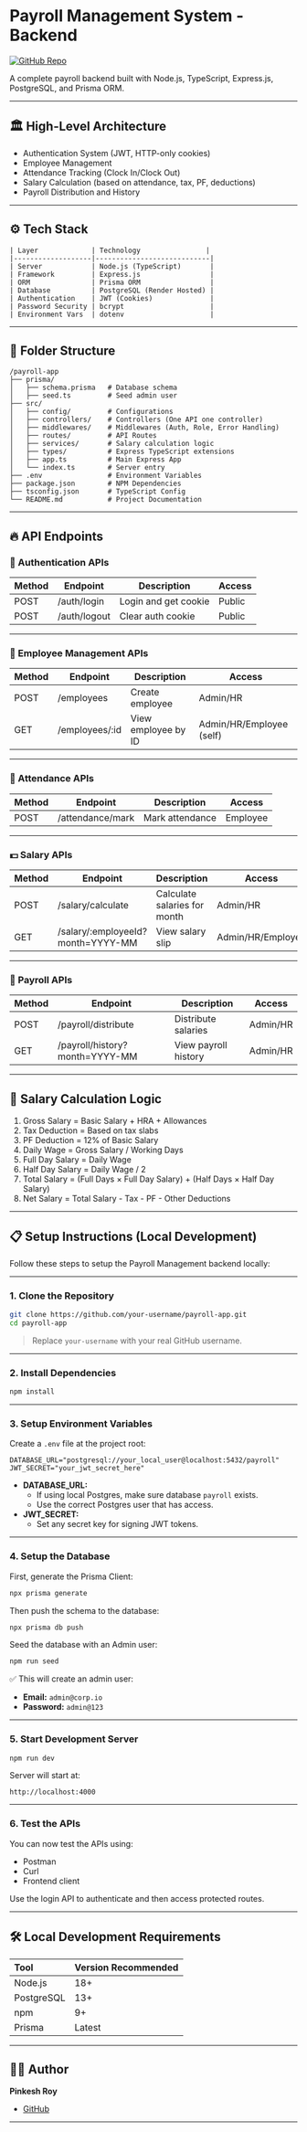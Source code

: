 # Payroll Management System - Backend

[![GitHub Repo](https://img.shields.io/badge/Repo-Link-blue?logo=github)](https://github.com/your-username/payroll-app)

A complete payroll backend built with Node.js, TypeScript, Express.js, PostgreSQL, and Prisma ORM.

---

## 🏛️ High-Level Architecture

- Authentication System (JWT, HTTP-only cookies)
- Employee Management
- Attendance Tracking (Clock In/Clock Out)
- Salary Calculation (based on attendance, tax, PF, deductions)
- Payroll Distribution and History

---

## ⚙️ Tech Stack
```
| Layer             | Technology                |
|-------------------|----------------------------|
| Server            | Node.js (TypeScript)       |
| Framework         | Express.js                 |
| ORM               | Prisma ORM                 |
| Database          | PostgreSQL (Render Hosted) |
| Authentication    | JWT (Cookies)              |
| Password Security | bcrypt                     |
| Environment Vars  | dotenv                     |
```
---

## 📂 Folder Structure

```
/payroll-app
├── prisma/
│   ├── schema.prisma   # Database schema
│   ├── seed.ts         # Seed admin user
├── src/
│   ├── config/         # Configurations
│   ├── controllers/    # Controllers (One API one controller)
│   ├── middlewares/    # Middlewares (Auth, Role, Error Handling)
│   ├── routes/         # API Routes
│   ├── services/       # Salary calculation logic
│   ├── types/          # Express TypeScript extensions
│   ├── app.ts          # Main Express App
│   └── index.ts        # Server entry
├── .env                # Environment Variables
├── package.json        # NPM Dependencies
├── tsconfig.json       # TypeScript Config
└── README.md           # Project Documentation
```

---

## 🔥 API Endpoints

### 🔐 Authentication APIs

| Method | Endpoint      | Description             | Access       |
|--------|----------------|-------------------------|--------------|
| POST   | /auth/login    | Login and get cookie     | Public       |
| POST   | /auth/logout   | Clear auth cookie        | Public       |

---

### 👤 Employee Management APIs

| Method | Endpoint          | Description               | Access       |
|--------|--------------------|----------------------------|--------------|
| POST   | /employees          | Create employee            | Admin/HR     |
| GET    | /employees/:id      | View employee by ID         | Admin/HR/Employee (self) |

---

### 📅 Attendance APIs

| Method | Endpoint         | Description          | Access     |
|--------|------------------|----------------------|------------|
| POST   | /attendance/mark  | Mark attendance       | Employee   |

---

### 💵 Salary APIs

| Method | Endpoint            | Description                       | Access     |
|--------|----------------------|-----------------------------------|------------|
| POST   | /salary/calculate     | Calculate salaries for month     | Admin/HR   |
| GET    | /salary/:employeeId?month=YYYY-MM | View salary slip | Admin/HR/Employee |

---

### 💸 Payroll APIs

| Method | Endpoint            | Description               | Access     |
|--------|---------------------|---------------------------|------------|
| POST   | /payroll/distribute  | Distribute salaries       | Admin/HR   |
| GET    | /payroll/history?month=YYYY-MM | View payroll history | Admin/HR   |

---

## 🧮 Salary Calculation Logic

1. Gross Salary = Basic Salary + HRA + Allowances
2. Tax Deduction = Based on tax slabs
3. PF Deduction = 12% of Basic Salary
4. Daily Wage = Gross Salary / Working Days
5. Full Day Salary = Daily Wage
6. Half Day Salary = Daily Wage / 2
7. Total Salary = (Full Days × Full Day Salary) + (Half Days × Half Day Salary)
8. Net Salary = Total Salary - Tax - PF - Other Deductions

---

## 📋 Setup Instructions (Local Development)

Follow these steps to setup the Payroll Management backend locally:

---

### 1. Clone the Repository

```bash
git clone https://github.com/your-username/payroll-app.git
cd payroll-app
```

> Replace `your-username` with your real GitHub username.

---

### 2. Install Dependencies

```bash
npm install
```

---

### 3. Setup Environment Variables

Create a `.env` file at the project root:

```env
DATABASE_URL="postgresql://your_local_user@localhost:5432/payroll"
JWT_SECRET="your_jwt_secret_here"
```

- **DATABASE_URL:** 
  - If using local Postgres, make sure database `payroll` exists.
  - Use the correct Postgres user that has access.
- **JWT_SECRET:**
  - Set any secret key for signing JWT tokens.

---

### 4. Setup the Database

First, generate the Prisma Client:

```bash
npx prisma generate
```

Then push the schema to the database:

```bash
npx prisma db push
```

Seed the database with an Admin user:

```bash
npm run seed
```

✅ This will create an admin user:
- **Email:** `admin@corp.io`
- **Password:** `admin@123`

---

### 5. Start Development Server

```bash
npm run dev
```

Server will start at:

```
http://localhost:4000
```

---

### 6. Test the APIs

You can now test the APIs using:
- Postman
- Curl
- Frontend client

Use the login API to authenticate and then access protected routes.

---

## 🛠 Local Development Requirements

| Tool          | Version Recommended |
|:--------------|:--------------------|
| Node.js       | 18+                 |
| PostgreSQL    | 13+                 |
| npm           | 9+                  |
| Prisma        | Latest              |

---

## 👨‍💻 Author

**Pinkesh Roy**

- [GitHub](https://github.com/pinkeshroy)

---